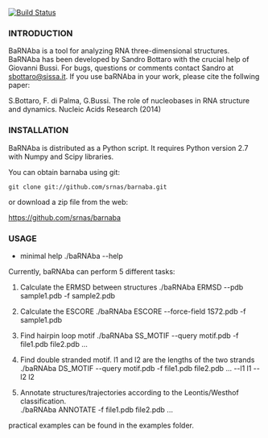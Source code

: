 [![Build Status](https://travis-ci.org/srnas/barnaba.svg)](https://travis-ci.org/srnas/barnaba)

### INTRODUCTION
BaRNAba is a tool for analyzing RNA three-dimensional structures.
BaRNAba has been developed by Sandro Bottaro with the crucial help of Giovanni Bussi.
For bugs, questions or comments contact Sandro at sbottaro@sissa.it. 
If you use baRNAba in your work,  please cite the follwing paper:

S.Bottaro, F. di Palma, G.Bussi. The role of nucleobases 
in RNA structure and dynamics. 
Nucleic Acids Research (2014)

### INSTALLATION
BaRNAba is distributed as a Python script. It requires
Python version 2.7 with Numpy and Scipy libraries.

You can obtain barnaba using git:

    git clone git://github.com/srnas/barnaba.git

or download a zip file from the web:

   https://github.com/srnas/barnaba


### USAGE

* minimal help
  ./baRNAba --help 

Currently, baRNAba can perform 5 different tasks:
1. Calculate the ERMSD between structures
   ./baRNAba ERMSD --pdb sample1.pdb -f sample2.pdb

2. Calculate the ESCORE
   ./baRNAba ESCORE --force-field 1S72.pdb -f sample1.pdb

3. Find hairpin loop motif
   ./baRNAba SS_MOTIF --query motif.pdb -f file1.pdb file2.pdb ... 

4. Find double stranded motif. l1 and l2 are the lengths of the two strands
   ./baRNAba DS_MOTIF --query motif.pdb -f file1.pdb file2.pdb ... --l1 l1 --l2 l2

5. Annotate structures/trajectories according to the Leontis/Westhof classification.  
   ./baRNAba ANNOTATE -f file1.pdb file2.pdb ...

practical examples can be found in the examples folder. 











